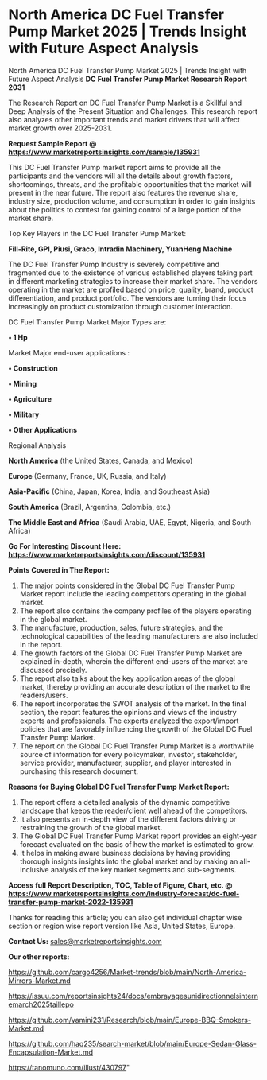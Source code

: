 # North America DC Fuel Transfer Pump Market 2025 | Trends Insight with Future Aspect Analysis
North America DC Fuel Transfer Pump Market 2025 | Trends Insight with Future Aspect Analysis
<strong>DC Fuel Transfer Pump Market Research Report 2031</strong>

The Research Report on DC Fuel Transfer Pump Market is a Skillful and Deep Analysis of the Present Situation and Challenges. This research report also analyzes other important trends and market drivers that will affect market growth over 2025-2031.

<strong>Request Sample Report @ <a href=https://www.marketreportsinsights.com/sample/135931>https://www.marketreportsinsights.com/sample/135931</a></strong>

This DC Fuel Transfer Pump market report aims to provide all the participants and the vendors will all the details about growth factors, shortcomings, threats, and the profitable opportunities that the market will present in the near future. The report also features the revenue share, industry size, production volume, and consumption in order to gain insights about the politics to contest for gaining control of a large portion of the market share.

Top Key Players in the DC Fuel Transfer Pump Market:

<strong>Fill-Rite, GPI, Piusi, Graco, Intradin Machinery, YuanHeng Machine</strong>

The DC Fuel Transfer Pump Industry is severely competitive and fragmented due to the existence of various established players taking part in different marketing strategies to increase their market share. The vendors operating in the market are profiled based on price, quality, brand, product differentiation, and product portfolio. The vendors are turning their focus increasingly on product customization through customer interaction.

DC Fuel Transfer Pump Market Major Types are:

<strong>• 1 Hp</strong>

Market Major end-user applications :

<strong>• Construction

• Mining

• Agriculture

• Military

• Other Applications</strong>

Regional Analysis

</u><strong><b>North America</b></strong> (the United States, Canada, and Mexico)

<strong><b>Europe </b></strong>(Germany, France, UK, Russia, and Italy)

<strong><b>Asia-Pacific</b></strong> (China, Japan, Korea, India, and Southeast Asia)

<strong><b>South America</b></strong> (Brazil, Argentina, Colombia, etc.)

<strong><b>The Middle East and Africa</b></strong> (Saudi Arabia, UAE, Egypt, Nigeria, and South Africa)

<strong>Go For Interesting Discount Here: <a href=https://www.marketreportsinsights.com/discount/135931>https://www.marketreportsinsights.com/discount/135931</a></strong>

<strong>Points Covered in The Report:</strong>
<ol>
  <li>The major points considered in the Global DC Fuel Transfer Pump Market report include the leading competitors operating in the global market.</li>
  <li>The report also contains the company profiles of the players operating in the global market.</li>
  <li>The manufacture, production, sales, future strategies, and the technological capabilities of the leading manufacturers are also included in the report.</li>
  <li>The growth factors of the Global DC Fuel Transfer Pump Market are explained in-depth, wherein the different end-users of the market are discussed precisely.</li>
  <li>The report also talks about the key application areas of the global market, thereby providing an accurate description of the market to the readers/users.</li>
  <li>The report incorporates the SWOT analysis of the market. In the final section, the report features the opinions and views of the industry experts and professionals. The experts analyzed the export/import policies that are favorably influencing the growth of the Global DC Fuel Transfer Pump Market.</li>
  <li>The report on the Global DC Fuel Transfer Pump Market is a worthwhile source of information for every policymaker, investor, stakeholder, service provider, manufacturer, supplier, and player interested in purchasing this research document.</li>
</ol>
<strong>Reasons for Buying Global DC Fuel Transfer Pump Market Report:</strong>

<ol>
  <li>The report offers a detailed analysis of the dynamic competitive landscape that keeps the reader/client well ahead of the competitors.</li>
  <li>It also presents an in-depth view of the different factors driving or restraining the growth of the global market.</li>
  <li>The Global DC Fuel Transfer Pump Market report provides an eight-year forecast evaluated on the basis of how the market is estimated to grow.</li>
  <li>It helps in making aware business decisions by having providing thorough insights insights into the global market and by making an all-inclusive analysis of the key market segments and sub-segments.</li>
</ol>
<strong>Access full Report Description, TOC, Table of Figure, Chart, etc. @ <a href=https://www.marketreportsinsights.com/industry-forecast/dc-fuel-transfer-pump-market-2022-135931>https://www.marketreportsinsights.com/industry-forecast/dc-fuel-transfer-pump-market-2022-135931</a></strong>


Thanks for reading this article; you can also get individual chapter wise section or region wise report version like Asia, United States, Europe.

<strong>Contact Us:</strong>
sales@marketreportsinsights.com

<strong>Our other reports:</strong>

<a href=https://github.com/cargo4256/Market-trends/blob/main/North-America-Mirrors-Market.md>https://github.com/cargo4256/Market-trends/blob/main/North-America-Mirrors-Market.md</a>

<a href=https://issuu.com/reportsinsights24/docs/embrayagesunidirectionnelsinternemarch2025taillepo>https://issuu.com/reportsinsights24/docs/embrayagesunidirectionnelsinternemarch2025taillepo</a>

<a href=https://github.com/yamini231/Research/blob/main/Europe-BBQ-Smokers-Market.md>https://github.com/yamini231/Research/blob/main/Europe-BBQ-Smokers-Market.md</a>

<a href=https://github.com/haq235/search-market/blob/main/Europe-Sedan-Glass-Encapsulation-Market.md>https://github.com/haq235/search-market/blob/main/Europe-Sedan-Glass-Encapsulation-Market.md</a>

<a href=https://tanomuno.com/illust/430797>https://tanomuno.com/illust/430797</a>"
